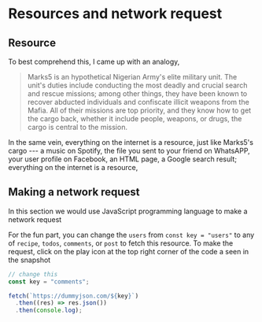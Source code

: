 # Resources and network request

## Resource

To best comprehend this, I came up with an analogy,

> Marks5 is an hypothetical Nigerian Army's elite military unit. The unit's
> duties include conducting the most deadly and crucial search and rescue
> missions; among other things, they have been known to recover abducted
> individuals and confiscate illicit weapons from the Mafia. All of their
> missions are top priority, and they know how to get the cargo back, whether it
> include people, weapons, or drugs, the cargo is central to the mission.

In the same vein, everything on the internet is a resource, just like Marks5's
cargo --- a music on Spotify, the file you sent to your friend on WhatsAPP, your
user profile on Facebook, an HTML page, a Google search result; everything on
the internet is a resource,

## Making a network request

In this section we would use JavaScript programming language to make a network
request

For the fun part, you can change the `users` from `const key = "users"` to any
of `recipe`, `todos`, `comments`, or `post` to fetch this resource. To make the
request, click on the play icon at the top right corner of the code a seen in
the snapshot

<!-- ![test](../assets/network_request.png) -->

```javascript
// change this
const key = "comments";

fetch(`https://dummyjson.com/${key}`)
  .then((res) => res.json())
  .then(console.log);
```
